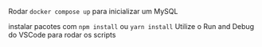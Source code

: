 Rodar `docker compose up` para inicializar um MySQL

instalar pacotes com `npm install` ou `yarn install`
Utilize o Run and Debug do VSCode para rodar os scripts
